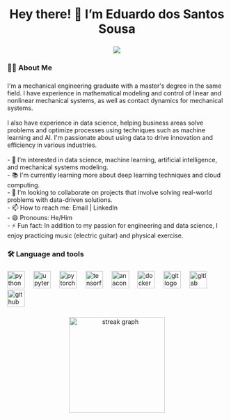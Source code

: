 ###

<h1 align="center">Hey there! 👋 I’m Eduardo dos Santos Sousa</h1>

###

<div align="center">
  <img src="https://visitor-badge.laobi.icu/badge?page_id=EduardoSantosSousa.EduardoSantosSousa&"  />
</div>

<h3 align="left">👩‍💻  About Me</h3>

###

<p align="left">I'm a mechanical engineering graduate with a master's degree in the same field. I have experience in mathematical modeling and control of linear and nonlinear mechanical systems, as well as contact dynamics for mechanical systems.<br><br>I also have experience in data science, helping business areas solve problems and optimize processes using techniques such as machine learning and AI. I'm passionate about using data to drive innovation and efficiency in various industries.<br><br>-  👀 I’m interested in data science, machine learning, artificial intelligence, and mechanical systems modeling.<br>- 📚 I'm currently learning more about deep learning techniques and cloud computing.<br>- 💞️ I’m looking to collaborate on projects that involve solving real-world problems with data-driven solutions.<br>- 📫 How to reach me: Email | LinkedIn<br>- 😄 Pronouns: He/Him<br>- ⚡ Fun fact: In addition to my passion for engineering and data science, I enjoy practicing music (electric guitar) and physical exercise.</p>

###

<h3 align="left">🛠 Language and tools</h3>

###

<div align="left">
  <img src="https://cdn.jsdelivr.net/gh/devicons/devicon/icons/python/python-original.svg" height="40" alt="python logo"  />
  <img width="12" />
  <img src="https://cdn.jsdelivr.net/gh/devicons/devicon/icons/jupyter/jupyter-original.svg" height="40" alt="jupyter logo"  />
  <img width="12" />
  <img src="https://cdn.jsdelivr.net/gh/devicons/devicon/icons/pytorch/pytorch-original.svg" height="40" alt="pytorch logo"  />
  <img width="12" />
  <img src="https://cdn.jsdelivr.net/gh/devicons/devicon/icons/tensorflow/tensorflow-original.svg" height="40" alt="tensorflow logo"  />
  <img width="12" />
  <img src="https://cdn.jsdelivr.net/gh/devicons/devicon/icons/anaconda/anaconda-original.svg" height="40" alt="anaconda logo"  />
  <img width="12" />
  <img src="https://cdn.jsdelivr.net/gh/devicons/devicon/icons/docker/docker-original.svg" height="40" alt="docker logo"  />
  <img width="12" />
  <img src="https://cdn.jsdelivr.net/gh/devicons/devicon/icons/git/git-original.svg" height="40" alt="git logo"  />
  <img width="12" />
  <img src="https://cdn.jsdelivr.net/gh/devicons/devicon/icons/gitlab/gitlab-original.svg" height="40" alt="gitlab logo"  />
  <img width="12" />
  <img src="https://cdn.jsdelivr.net/gh/devicons/devicon/icons/github/github-original.svg" height="40" alt="github logo"  />
</div>

###

<div align="center">
  <img src="https://streak-stats.demolab.com?user=EduardoSantosSousa&locale=en&mode=daily&theme=dark&hide_border=false&border_radius=5&order=3" height="220" alt="streak graph"  />
</div>

###
